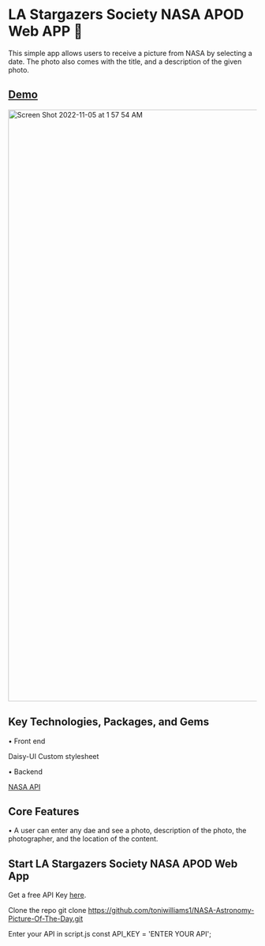 
#  LA Stargazers Society NASA APOD Web APP 🚀
This simple app allows users to receive a picture from NASA by selecting a date. The photo also comes with the title, and a description of the given photo.


## [Demo](https://nasas-astronomy-picture-of-the-day.netlify.app/)
<img width="1200" alt="Screen Shot 2022-11-05 at 1 57 54 AM" src="https://user-images.githubusercontent.com/100317017/200104931-2b389eb6-26e2-485e-831f-194ce568d707.png">

## Key Technologies, Packages, and Gems

 • Front end
 
Daisy-UI
Custom stylesheet

 • Backend
 
[NASA API](https://api.nasa.gov/)

## Core Features
• A user can enter any dae and see a photo, description of the photo, the photographer, and the location of the content.

## Start LA Stargazers Society NASA APOD Web App

Get a free API Key [here](https://api.nasa.gov/).

Clone the repo
git clone https://github.com/toniwilliams1/NASA-Astronomy-Picture-Of-The-Day.git

Enter your API in script.js
const API_KEY = 'ENTER YOUR API';




